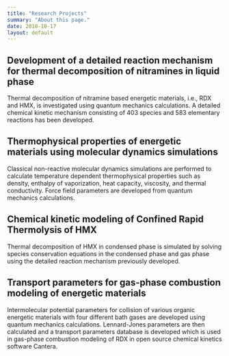 ```yaml
---
title: "Research Projects"
summary: "About this page."
date: 2018-10-17
layout: default
---
```


## Development of a detailed reaction mechanism for thermal decomposition of nitramines in liquid phase
Thermal decomposition of nitramine based energetic materials, i.e., RDX and HMX, is investigated using quantum mechanics calculations. A detailed chemical kinetic mechanism consisting of 403 species and 583 elementary reactions has been developed.   

## Thermophysical properties of energetic materials using molecular dynamics simulations
Classical non-reactive molecular dynamics simulations are performed to calculate temperature dependent thermophysical properties such as density, enthalpy of vaporization, heat capacity, viscosity, and thermal conductivity. Force field parameters are developed from quantum mechanics calculations.

## Chemical kinetic modeling of Confined Rapid Thermolysis of HMX
Thermal decomposition of HMX in condensed phase is simulated by solving species conservation equations in the condensed phase and gas phase using the detailed reaction mechanism previously developed.

## Transport parameters for gas-phase combustion modeling of energetic materials
Intermolecular potential parameters for collision of various organic energetic materials with four different bath gases are developed using quantum mechanics calculations. Lennard-Jones parameters are then calculated and a transport parameters database is developed which is used in gas-phase combustion modeling of RDX in open source chemical kinetics software Cantera.  
